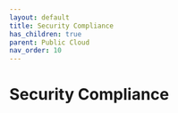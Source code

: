 ```yaml
---
layout: default
title: Security Compliance
has_children: true
parent: Public Cloud
nav_order: 10
---
```


# Security Compliance
